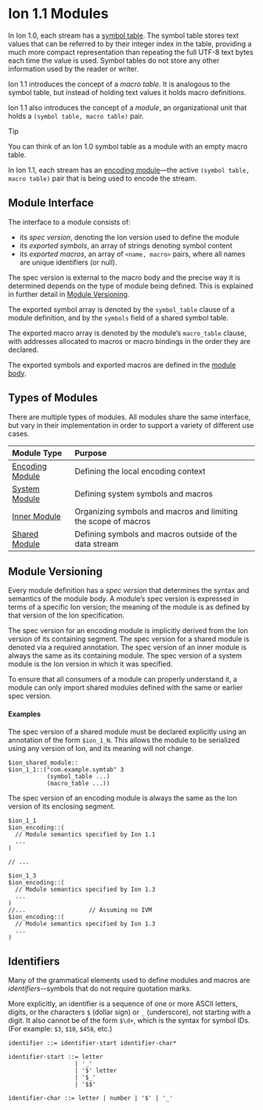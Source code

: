 # Ion 1.1 Modules

In Ion 1.0, each stream has a [symbol table](https://amazon-ion.github.io/ion-docs/docs/symbols.html#processing-of-symbol-tables). The symbol table stores text values that can be referred to by their integer index in the table, providing a much more compact representation than repeating the full UTF-8 text bytes each time the value is used. Symbol tables do not store any other information used by the reader or writer.

Ion 1.1 introduces the concept of a _macro table_. It is analogous to the symbol table, but instead of holding text values it holds macro definitions.

Ion 1.1 also introduces the concept of a _module_, an organizational unit that holds a `(symbol table, macro table)` pair.

> [!TIP]
> You can think of an Ion 1.0 symbol table as a module with an empty macro table.

In Ion 1.1, each stream has an [encoding module](modules/encoding_module.md)—the active `(symbol table, macro table)` pair that is being used to encode the stream.

## Module Interface

The interface to a module consists of:

* its _spec version_, denoting the Ion version used to define the module
* its _exported symbols_, an array of strings denoting symbol content
* its _exported macros_, an array of `<name, macro>` pairs, where all names are unique identifiers (or null).

The spec version is external to the macro body and the precise way it is determined depends on the type of module being defined. This is explained in further detail in [Module Versioning](#module-versioning).

The exported symbol array is denoted by the `symbol_table` clause of a module definition, and
by the `symbols` field of a shared symbol table.

The exported macro array is denoted by the module’s `macro_table` clause, with addresses
allocated to macros or macro bindings in the order they are declared.

The exported symbols and exported macros are defined in the [module body](body.md).


## Types of Modules

There are multiple types of modules.
All modules share the same interface, but vary in their implementation in order to support a variety of different use cases.

| Module Type                                   | Purpose                                                        |
|:----------------------------------------------|:---------------------------------------------------------------|
| [Encoding Module](modules/encoding_module.md) | Defining the local encoding context                            |
| [System Module](modules/system_module.md)     | Defining system symbols and macros                             |
| [Inner Module](modules/inner_modules.md)      | Organizing symbols and macros and limiting the scope of macros |
| [Shared Module](modules/shared_modules.md)    | Defining symbols and macros outside of the data stream         |


## Module Versioning

Every module definition has a _spec version_ that determines the syntax and semantics of the module body.
A module’s spec version is expressed in terms of a specific Ion version; the meaning of the module is as defined by that version of the Ion specification.

The spec version for an encoding module is implicitly derived from the Ion version of its containing segment.
The spec version for a shared module is denoted via a required annotation.
The spec version of an inner module is always the same as its containing module.
The spec version of a system module is the Ion version in which it was specified.

To ensure that all consumers of a module can properly understand it, a module can only import
shared modules defined with the same or earlier spec version.

#### Examples
The spec version of a shared module must be declared explicitly using an annotation of the form `$ion_1_N`.
This allows the module to be serialized using any version of Ion, and its meaning will not change.

```ion
$ion_shared_module::
$ion_1_1::("com.example.symtab" 3
           (symbol_table ...)
           (macro_table ...))
```

The spec version of an encoding module is always the same as the Ion version of its enclosing segment.

```ion
$ion_1_1
$ion_encoding::(
  // Module semantics specified by Ion 1.1
  ...
)

// ...

$ion_1_3
$ion_encoding::(
  // Module semantics specified by Ion 1.3
  ...
)
//...                  // Assuming no IVM
$ion_encoding::(
  // Module semantics specified by Ion 1.3
  ...
)
```

## Identifiers

Many of the grammatical elements used to define modules and macros are _identifiers_--symbols that do not require quotation marks.

More explicitly, an identifier is a sequence of one or more ASCII letters, digits, or the characters `$` (dollar sign) or `_` (underscore), not starting with a digit. It also cannot be of the form `$\d+`, which is the syntax for symbol IDs. (For example: `$3`, `$10`, `$458`, etc.)

```bnf
identifier ::= identifier-start identifier-char*

identifier-start ::= letter 
                   | '_' 
                   | '$' letter 
                   | '$_' 
                   | '$$' 

identifier-char ::= letter | number | '$' | '_'
```
